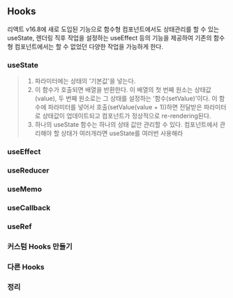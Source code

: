 ## Hooks

리액트 v16.8에 새로 도입된 기능으로 함수형 컴포넌트에서도 상태관리를 할 수 있는 useState, 렌더링 직후 작업을 설정하는 useEffect 등의 기능을 제공하여 기존의 함수형 컴포넌트에서는 할 수 없었던 다양한 작업을 가능하게 한다.

### useState

> 1. 파라미터에는 상태의 '기본값'을 넣는다.
> 2. 이 함수가 호출되면 배열을 반환한다. 이 배열의 첫 번째 원소는 상태값(value), 두 번째 원소로는 그 상태를 설정하는 '함수(setValue)'이다. 이 함수에 파라미터를 넣어서 호출(setValue(value + 1))하면 전달받은 파라미터로 상태값이 업데이트되고 컴포넌트가 정상적으로 re-rendering된다.
> 3. 하나의 useState 함수는 하나의 상태 값만 관리할 수 있다. 컴포넌트에서 관리해야 할 상태가 여러개라면 useState를 여러번 사용해라

### useEffect

### useReducer

### useMemo

### useCallback

### useRef

### 커스텀 Hooks 만들기

### 다른 Hooks

### 정리

